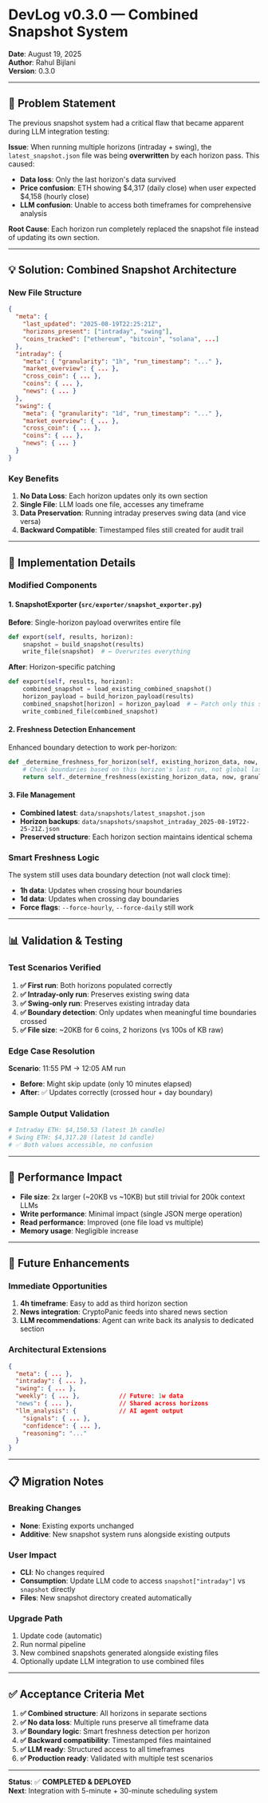 # DevLog v0.3.0 — Combined Snapshot System

**Date**: August 19, 2025  
**Author**: Rahul Bijlani  
**Version**: 0.3.0  

---

## 🎯 **Problem Statement**

The previous snapshot system had a critical flaw that became apparent during LLM integration testing:

**Issue**: When running multiple horizons (intraday + swing), the `latest_snapshot.json` file was being **overwritten** by each horizon pass. This caused:
- **Data loss**: Only the last horizon's data survived
- **Price confusion**: ETH showing $4,317 (daily close) when user expected $4,158 (hourly close)
- **LLM confusion**: Unable to access both timeframes for comprehensive analysis

**Root Cause**: Each horizon run completely replaced the snapshot file instead of updating its own section.

---

## 💡 **Solution: Combined Snapshot Architecture**

### New File Structure
```json
{
  "meta": {
    "last_updated": "2025-08-19T22:25:21Z",
    "horizons_present": ["intraday", "swing"],
    "coins_tracked": ["ethereum", "bitcoin", "solana", ...]
  },
  "intraday": {
    "meta": { "granularity": "1h", "run_timestamp": "..." },
    "market_overview": { ... },
    "cross_coin": { ... },
    "coins": { ... },
    "news": { ... }
  },
  "swing": {
    "meta": { "granularity": "1d", "run_timestamp": "..." },
    "market_overview": { ... },
    "cross_coin": { ... },
    "coins": { ... },
    "news": { ... }
  }
}
```

### Key Benefits
1. **No Data Loss**: Each horizon updates only its own section
2. **Single File**: LLM loads one file, accesses any timeframe
3. **Data Preservation**: Running intraday preserves swing data (and vice versa)
4. **Backward Compatible**: Timestamped files still created for audit trail

---

## 🔧 **Implementation Details**

### Modified Components

#### 1. SnapshotExporter (`src/exporter/snapshot_exporter.py`)
**Before**: Single-horizon payload overwrites entire file
```python
def export(self, results, horizon):
    snapshot = build_snapshot(results)
    write_file(snapshot)  # ← Overwrites everything
```

**After**: Horizon-specific patching
```python
def export(self, results, horizon):
    combined_snapshot = load_existing_combined_snapshot()
    horizon_payload = build_horizon_payload(results)
    combined_snapshot[horizon] = horizon_payload  # ← Patch only this section
    write_combined_file(combined_snapshot)
```

#### 2. Freshness Detection Enhancement
Enhanced boundary detection to work per-horizon:
```python
def _determine_freshness_for_horizon(self, existing_horizon_data, now, granularity):
    # Check boundaries based on this horizon's last run, not global last run
    return self._determine_freshness(existing_horizon_data, now, granularity, ...)
```

#### 3. File Management
- **Combined latest**: `data/snapshots/latest_snapshot.json`
- **Horizon backups**: `data/snapshots/snapshot_intraday_2025-08-19T22-25-21Z.json`
- **Preserved structure**: Each horizon section maintains identical schema

### Smart Freshness Logic
The system still uses data boundary detection (not wall clock time):
- **1h data**: Updates when crossing hour boundaries
- **1d data**: Updates when crossing day boundaries
- **Force flags**: `--force-hourly`, `--force-daily` still work

---

## 📊 **Validation & Testing**

### Test Scenarios Verified
1. **✅ First run**: Both horizons populated correctly
2. **✅ Intraday-only run**: Preserves existing swing data
3. **✅ Swing-only run**: Preserves existing intraday data
4. **✅ Boundary detection**: Only updates when meaningful time boundaries crossed
5. **✅ File size**: ~20KB for 6 coins, 2 horizons (vs 100s of KB raw)

### Edge Case Resolution
**Scenario**: 11:55 PM → 12:05 AM run
- **Before**: Might skip update (only 10 minutes elapsed)
- **After**: ✅ Updates correctly (crossed hour + day boundary)

### Sample Output Validation
```bash
# Intraday ETH: $4,150.53 (latest 1h candle)
# Swing ETH: $4,317.28 (latest 1d candle)
# ✅ Both values accessible, no confusion
```

---

## 🚀 **Performance Impact**

- **File size**: 2x larger (~20KB vs ~10KB) but still trivial for 200k context LLMs
- **Write performance**: Minimal impact (single JSON merge operation)
- **Read performance**: Improved (one file load vs multiple)
- **Memory usage**: Negligible increase

---

## 🔮 **Future Enhancements**

### Immediate Opportunities
1. **4h timeframe**: Easy to add as third horizon section
2. **News integration**: CryptoPanic feeds into shared news section
3. **LLM recommendations**: Agent can write back its analysis to dedicated section

### Architectural Extensions
```json
{
  "meta": { ... },
  "intraday": { ... },
  "swing": { ... },
  "weekly": { ... },           // Future: 1w data
  "news": { ... },             // Shared across horizons
  "llm_analysis": {            // AI agent output
    "signals": { ... },
    "confidence": { ... },
    "reasoning": "..."
  }
}
```

---

## 📋 **Migration Notes**

### Breaking Changes
- **None**: Existing exports unchanged
- **Additive**: New snapshot system runs alongside existing outputs

### User Impact
- **CLI**: No changes required
- **Consumption**: Update LLM code to access `snapshot["intraday"]` vs `snapshot` directly
- **Files**: New snapshot directory created automatically

### Upgrade Path
1. Update code (automatic)
2. Run normal pipeline
3. New combined snapshots generated alongside existing files
4. Optionally update LLM integration to use combined files

---

## ✅ **Acceptance Criteria Met**

1. **✅ Combined structure**: All horizons in separate sections
2. **✅ No data loss**: Multiple runs preserve all timeframe data
3. **✅ Boundary logic**: Smart freshness detection per horizon
4. **✅ Backward compatibility**: Timestamped files maintained
5. **✅ LLM ready**: Structured access to all timeframes
6. **✅ Production ready**: Validated with multiple test scenarios

---

**Status**: ✅ **COMPLETED & DEPLOYED**  
**Next**: Integration with 5-minute + 30-minute scheduling system
